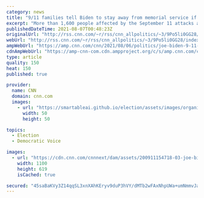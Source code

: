 ```yaml
---
category: news
title: "9/11 families tell Biden to stay away from memorial service if he doesn't authorize release of records related to attacks"
excerpt: "More than 1,600 people affected by the September 11 attacks are asking President Joe Biden to refrain from coming to Ground Zero to mark the 20th anniversary of the event unless he releases documents and information related to the attacks, according to a letter released by the group.\n    \n"
publishedDateTime: 2021-08-07T00:48:23Z
originalUrl: "http://rss.cnn.com/~r/rss/cnn_allpolitics/~3/9Po5li0GG28/index.html"
webUrl: "http://rss.cnn.com/~r/rss/cnn_allpolitics/~3/9Po5li0GG28/index.html"
ampWebUrl: "https://amp.cnn.com/cnn/2021/08/06/politics/joe-biden-9-11-records-memorial-service/index.html"
cdnAmpWebUrl: "https://amp-cnn-com.cdn.ampproject.org/c/s/amp.cnn.com/cnn/2021/08/06/politics/joe-biden-9-11-records-memorial-service/index.html"
type: article
quality: 150
heat: 150
published: true

provider:
  name: CNN
  domain: cnn.com
  images:
    - url: "https://smartableai.github.io/election/assets/images/organizations/cnn.com-50x50.jpg"
      width: 50
      height: 50

topics:
  - Election
  - Democratic Voice

images:
  - url: "https://cdn.cnn.com/cnnnext/dam/assets/200911154718-03-joe-biden-0911-super-tease.jpg"
    width: 1100
    height: 619
    isCached: true

secured: "45saBaKVy3Z14qqSL3xnXAhKEryv9duP3hVY/dMTb2wFAxNhpUWa+umNmmvJaIIPwu0L+JDuUO38a7pSjqpRVvBldyC61cnkL65z4e3Fqyfv3A5nIPlu1guGGyhyUl/71x52CwOdz0UsEQiSwygAQhPp4HZU935xoeTKKJNeKzl5jv8BMB35dTv87JtXl0OJqxWzp2GkKn4dqtP/8eEdDxUksdgyu2ZCCpKGuYIt4rfC3pBQkYDEWkluMxpDSodTR+2RKqOOsLFPox8KjzVGLdInhMp2RajKNnPjdzek8knIC43lnrl8UrDGx+BdyoL6wWn3mz0Th1ClP50t04dBPAF7zebyHZOBmSmF5YIUS+0=;xpwU6bfcYpzVViT4smbFhw=="
---
```


